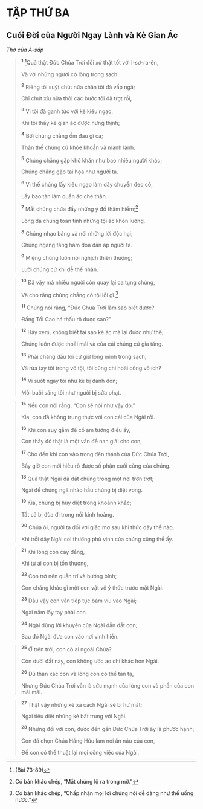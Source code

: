 # TẬP THỨ BA

## Cuối Ðời của Người Ngay Lành và Kẻ Gian Ác
*Thơ của A-sáp*

> <sup><b>1</b></sup> [^1*]Quả thật Ðức Chúa Trời đối xử thật tốt với I-sơ-ra-ên,
> 
> Và với những người có lòng trong sạch.
> 
> <sup><b>2</b></sup> Riêng tôi suýt chút nữa chân tôi đã vấp ngã;
> 
> Chỉ chút xíu nữa thôi các bước tôi đã trợt rồi,
> 
> <sup><b>3</b></sup> Vì tôi đã ganh tức với kẻ kiêu ngạo,
> 
> Khi tôi thấy kẻ gian ác được hưng thịnh;
> 
> <sup><b>4</b></sup> Bởi chúng chẳng ốm đau gì cả;
> 
> Thân thể chúng cứ khỏe khoắn và mạnh lành.
> 
> <sup><b>5</b></sup> Chúng chẳng gặp khó khăn như bao nhiêu người khác;
> 
> Chúng chẳng gặp tai họa như người ta.
> 
> <sup><b>6</b></sup> Vì thế chúng lấy kiêu ngạo làm dây chuyền đeo cổ,
> 
> Lấy bạo tàn làm quần áo che thân.
> 
> <sup><b>7</b></sup> Mắt chúng chứa đầy những ý đồ thâm hiểm;[^1]
> 
> Lòng dạ chúng toan tính những tội ác khôn lường.
> 
> <sup><b>8</b></sup> Chúng nhạo báng và nói những lời độc hại;
> 
> Chúng ngang tàng hăm dọa đàn áp người ta.
> 
> <sup><b>9</b></sup> Miệng chúng luôn nói nghịch thiên thượng;
> 
> Lưỡi chúng cứ khi dễ thế nhân.
>


> <sup><b>10</b></sup> Ðã vậy mà nhiều người còn quay lại ca tụng chúng,
> 
> Và cho rằng chúng chẳng có tội lỗi gì.[^2]
> 
> <sup><b>11</b></sup> Chúng nói rằng, “Ðức Chúa Trời làm sao biết được?
> 
> Ðấng Tối Cao há thấu rõ được sao?”
>


> <sup><b>12</b></sup> Hãy xem, không biết tại sao kẻ ác mà lại được như thế;
> 
> Chúng luôn được thoải mái và của cải chúng cứ gia tăng.
> 
> <sup><b>13</b></sup> Phải chăng dầu tôi cứ giữ lòng mình trong sạch,
> 
> Và rửa tay tôi trong vô tội, tôi cũng chỉ hoài công vô ích?
> 
> <sup><b>14</b></sup> Vì suốt ngày tôi như kẻ bị đánh đòn;
> 
> Mỗi buổi sáng tôi như người bị sửa phạt.
>


> <sup><b>15</b></sup> Nếu con nói rằng, “Con sẽ nói như vậy đó,”
> 
> Kìa, con đã không trung thực với con cái của Ngài rồi.
> 
> <sup><b>16</b></sup> Khi con suy gẫm để cố am tường điều ấy,
> 
> Con thấy đó thật là một vấn đề nan giải cho con,
> 
> <sup><b>17</b></sup> Cho đến khi con vào trong đền thánh của Ðức Chúa Trời,
> 
> Bấy giờ con mới hiểu rõ được số phận cuối cùng của chúng.
> 
> <sup><b>18</b></sup> Quả thật Ngài đã đặt chúng trong một nơi trơn trợt;
> 
> Ngài để chúng ngã nhào hầu chúng bị diệt vong.
> 
> <sup><b>19</b></sup> Kìa, chúng bị hủy diệt trong khoảnh khắc;
> 
> Tất cả bị đùa đi trong nỗi kinh hoàng.
> 
> <sup><b>20</b></sup> Chúa ôi, người ta đối với giấc mơ sau khi thức dậy thể nào,
> 
> Khi trỗi dậy Ngài coi thường phù vinh của chúng cũng thể ấy.
>


> <sup><b>21</b></sup> Khi lòng con cay đắng,
> 
> Khi tự ái con bị tổn thương,
> 
> <sup><b>22</b></sup> Con trở nên quẫn trí và bướng bỉnh;
> 
> Con chẳng khác gì một con vật vô ý thức trước mặt Ngài.
> 
> <sup><b>23</b></sup> Dầu vậy con vẫn tiếp tục bám víu vào Ngài;
> 
> Ngài nắm lấy tay phải con.
> 
> <sup><b>24</b></sup> Ngài dùng lời khuyên của Ngài dẫn dắt con;
> 
> Sau đó Ngài đưa con vào nơi vinh hiển.
>


> <sup><b>25</b></sup> Ở trên trời, con có ai ngoài Chúa?
> 
> Còn dưới đất này, con không ước ao chi khác hơn Ngài.
> 
> <sup><b>26</b></sup> Dù thân xác con và lòng con có thể tàn tạ,
> 
> Nhưng Ðức Chúa Trời vẫn là sức mạnh của lòng con và phần của con mãi mãi.
>


> <sup><b>27</b></sup> Thật vậy những kẻ xa cách Ngài sẽ bị hư mất;
> 
> Ngài tiêu diệt những kẻ bất trung với Ngài.
> 
> <sup><b>28</b></sup> Nhưng đối với con, được đến gần Ðức Chúa Trời ấy là phước hạnh;
> 
> Con đã chọn Chúa Hằng Hữu làm nơi ẩn náu của con,
> 
> Ðể con có thể thuật lại mọi công việc của Ngài.
>

[^1]: Có bản khác chép, “Mắt chúng lộ ra trong mỡ.”
[^2]: Có bản khác chép, “Chấp nhận mọi lời chúng nói dễ dàng như thể uống nước.”
[^1*]: (Bài 73-89)